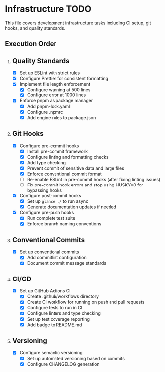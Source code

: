 # Infrastructure TODO

This file covers development infrastructure tasks including CI setup, git hooks, and quality standards.

## Execution Order

1. ## Quality Standards

   - [x] Set up ESLint with strict rules
   - [x] Configure Prettier for consistent formatting
   - [x] Implement file length enforcement
     - [x] Configure warning at 500 lines
     - [x] Configure error at 1000 lines
   - [x] Enforce pnpm as package manager
     - [x] Add pnpm-lock.yaml
     - [x] Configure .npmrc
     - [x] Add engine rules to package.json

2. ## Git Hooks

   - [x] Configure pre-commit hooks
     - [x] Install pre-commit framework
     - [x] Configure linting and formatting checks
     - [x] Add type checking
     - [x] Prevent commit of sensitive data and large files
     - [x] Enforce conventional commit format
     - [ ] Re-enable ESLint in pre-commit hooks (after fixing linting issues)
     - [ ] Fix pre-commit hook errors and stop using HUSKY=0 for bypassing hooks
   - [x] Configure post-commit hooks
     - [x] Set up `glance ./` to run async
     - [x] Generate documentation updates if needed
   - [x] Configure pre-push hooks
     - [x] Run complete test suite
     - [x] Enforce branch naming conventions

3. ## Conventional Commits

   - [x] Set up conventional commits
     - [x] Add commitlint configuration
     - [x] Document commit message standards

4. ## CI/CD

   - [x] Set up GitHub Actions CI
     - [x] Create .github/workflows directory
     - [x] Create CI workflow for running on push and pull requests
     - [x] Configure tests to run in CI
     - [x] Configure linters and type checking
     - [x] Set up test coverage reporting
     - [x] Add badge to README.md

5. ## Versioning
   - [x] Configure semantic versioning
     - [x] Set up automated versioning based on commits
     - [x] Configure CHANGELOG generation
